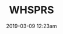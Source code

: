 ---
title: WHSPRS
date: '2019-03-09 12:23am'
order: 6
icon: /uploads/nuxtlogo.svg
image: /uploads/snafulogo@3x.png
---